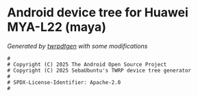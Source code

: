 # Android device tree for Huawei MYA-L22 (maya)

*Generated by [twrpdtgen](https://github.com/twrpdtgen/twrpdtgen) with some modifications*

```
#
# Copyright (C) 2025 The Android Open Source Project
# Copyright (C) 2025 SebaUbuntu's TWRP device tree generator
#
# SPDX-License-Identifier: Apache-2.0
#
```
